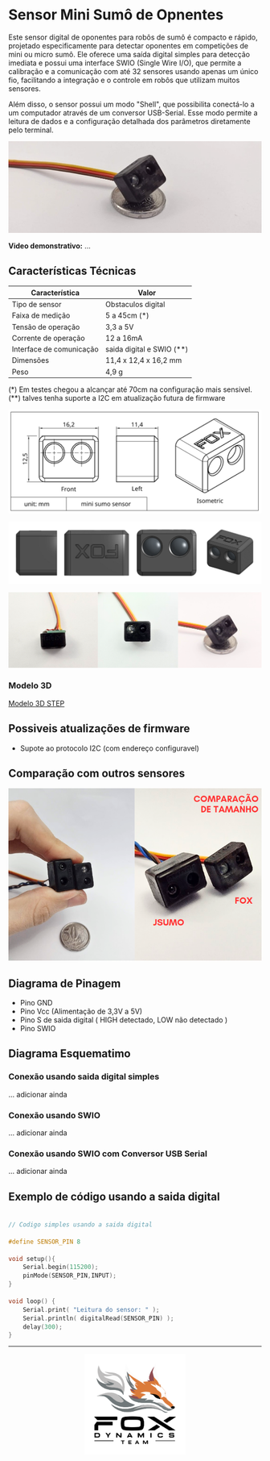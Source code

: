 # Sensor Mini Sumô de Opnentes

Este sensor digital de oponentes para robôs de sumô é compacto e rápido, projetado especificamente para detectar oponentes em competições de mini ou micro sumô. Ele oferece uma saída digital simples para detecção imediata e possui uma interface SWIO (Single Wire I/O), que permite a calibração e a comunicação com até 32 sensores usando apenas um único fio, facilitando a integração e o controle em robôs que utilizam muitos sensores.

Além disso, o sensor possui um modo "Shell", que possibilita conectá-lo a um computador através de um conversor USB-Serial. Esse modo permite a leitura de dados e a configuração detalhada dos parâmetros diretamente pelo terminal.

![Alt text](foto_frente.png)

**Video demonstrativo:** ...  

## Características Técnicas

| Característica         | Valor                 |
|------------------------|-----------------------|
| Tipo de sensor         | Obstaculos digital     |
| Faixa de medição       | 5 a 45cm (*)  |
| Tensão de operação     | 3,3 a 5V   |
| Corrente de operação   | 12 a 16mA |
| Interface de comunicação | saida digital e SWIO (**) |
| Dimensões                | 11,4 x 12,4 x 16,2 mm    |
| Peso        | 4,9 g  |

(*) Em testes chegou a alcançar até 70cm na configuração mais sensivel.  
(**) talves tenha suporte a I2C em atualização futura de firmware
<!---| Resolução              | [Resolução]            |-->
<!---| Precisão               | [Precisão]             |-->

![Alt text](vistas_resumo_borda.png)

![Alt text](vistas_resumo_cor.png)

![Alt text](foto_vistas.png)

### Modelo 3D

[Modelo 3D STEP](./SensorMini_3dmodel.step)

## Possiveis atualizações de firmware

- Supote ao protocolo I2C (com endereço configuravel)

## Comparação com outros sensores

![Alt text](comparando.png)

## Diagrama de Pinagem

- Pino GND
- Pino Vcc (Alimentação de 3,3V a 5V)
- Pino S de saida digital ( HIGH detectado, LOW não detectado )
- Pino SWIO

## Diagrama Esquematimo

### Conexão usando saida digital simples

... adicionar ainda

### Conexão usando SWIO

... adicionar ainda

### Conexão usando SWIO com Conversor USB Serial

... adicionar ainda

## Exemplo de código usando a saida digital

```c++

// Codigo simples usando a saida digital

#define SENSOR_PIN 8

void setup(){
    Serial.begin(115200);
    pinMode(SENSOR_PIN,INPUT);
}

void loop() {
    Serial.print( "Leitura do sensor: " );
    Serial.println( digitalRead(SENSOR_PIN) );
    delay(300);
}
```

---

<p align="center">
  <img src="LogoFox.png" alt="Logo da Empresa" width="200px">
</p>

<!--- [Alt text](LogoFox.png) -->